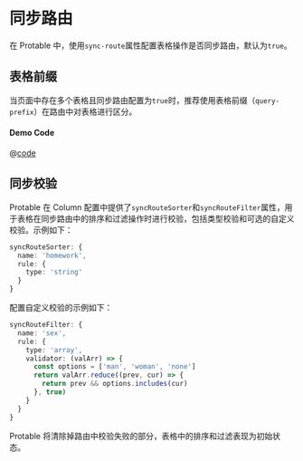 # 同步路由

在 Protable 中，使用`sync-route`属性配置表格操作是否同步路由，默认为`true`。

## 表格前缀

当页面中存在多个表格且同步路由配置为`true`时，推荐使用表格前缀（`query-prefix`）在路由中对表格进行区分。 <SyncRoutePrefixDemo />

#### Demo Code

@[code](../demo-components/SyncRoutePrefixDemo.vue)

## 同步校验

Protable 在 Column 配置中提供了`syncRouteSorter`和`syncRouteFilter`属性，用于表格在同步路由中的排序和过滤操作时进行校验，包括类型校验和可选的自定义校验。示例如下：

```typescript
syncRouteSorter: {
  name: 'homework',
  rule: {
    type: 'string'
  }
}
```

配置自定义校验的示例如下：

```typescript
syncRouteFilter: {
  name: 'sex',
  rule: {
    type: 'array',
    validator: (valArr) => {
      const options = ['man', 'woman', 'none']
      return valArr.reduce((prev, cur) => {
        return prev && options.includes(cur)
      }, true)
    }
  }
}
```

Protable 将清除掉路由中校验失败的部分，表格中的排序和过滤表现为初始状态。
